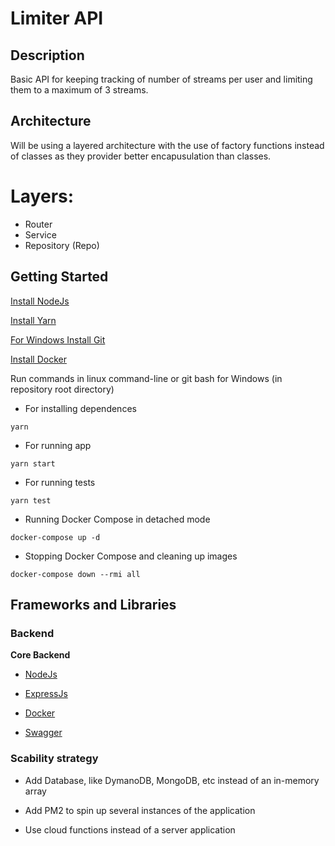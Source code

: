 # Limiter API

## Description

Basic API for keeping tracking of number of streams per user and limiting them to a maximum of 3 streams.

## Architecture

Will be using a layered architecture with the use of factory functions instead of classes as they provider better encapusulation than classes.

# Layers:

* Router
* Service
* Repository (Repo)

## Getting Started

[Install NodeJs](https://nodejs.org/en/) 

[Install Yarn](https://classic.yarnpkg.com/lang/en/docs/install)

[For Windows Install Git](https://git-scm.com/downloads)

[Install Docker](https://www.docker.com/) 

Run commands in linux command-line or git bash for Windows (in repository root directory)

* For installing dependences

```shell
yarn
```
* For running app

```shell
yarn start
```
* For running tests

```shell
yarn test
```

* Running Docker Compose in detached mode
```
docker-compose up -d
```

* Stopping Docker Compose and cleaning up images
```
docker-compose down --rmi all
```

## Frameworks and Libraries

### Backend

**Core Backend**

* [NodeJs](https://nodejs.org/en/)

* [ExpressJs](https://expressjs.com/)

* [Docker](https://www.docker.com/)

* [Swagger](https://swagger.io/)

### Scability strategy

* Add Database, like DymanoDB, MongoDB, etc instead of an in-memory array

* Add PM2 to spin up several instances of the application

* Use cloud functions instead of a server application